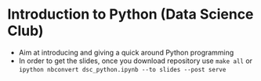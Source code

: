 # Introduction to Python (Data Science Club)

- Aim at introducing and giving a quick around Python programming
- In order to get the slides, once you download repository use `make all` or
 `ipython nbconvert dsc_python.ipynb --to slides --post serve`
